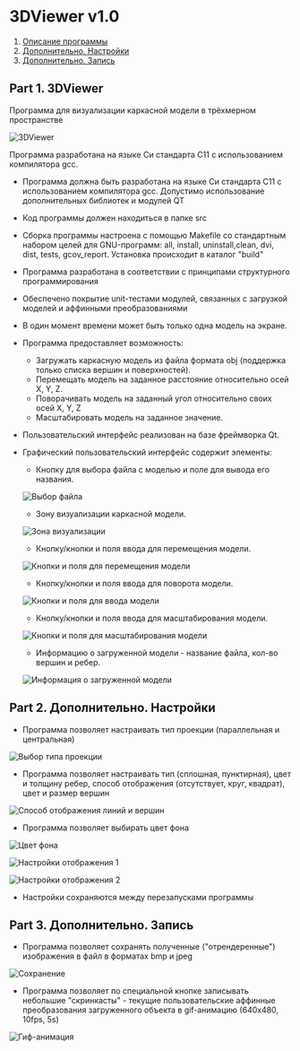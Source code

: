 # 3DViewer v1.0

1. [Описание программы](#part-1-3dviewer) 
2. [Дополнительно. Настройки](#part-2-дополнительно-настройки) 
3. [Дополнительно. Запись](#part-3-дополнительно-запись)   

## Part 1. 3DViewer

Программа для визуализации каркасной модели в трёхмерном пространстве

![3DViewer](images/Pic001.png)

Программа разработана на языке Си стандарта C11 с использованием компилятора gcc.

- Программа должна быть разработана на языке Си стандарта C11 с использованием компилятора gcc. Допустимо использование дополнительных библиотек и модулей QT
- Код программы должен находиться в папке src 

- Сборка программы настроена с помощью Makefile со стандартным набором целей для GNU-программ: all, install, uninstall,clean, dvi, dist, tests, gcov_report. Установка происходит в каталог "build"

- Программа разработана в соответствии с принципами структурного программирования

- Обеспечено покрытие unit-тестами модулей, связанных с загрузкой моделей и аффинными преобразованиями

- В один момент времени может быть только одна модель на экране.

- Программа предоставляет возможность:
    - Загружать каркасную модель из файла формата obj (поддержка только списка вершин и поверхностей).
    - Перемещать модель на заданное расстояние относительно осей X, Y, Z.
    - Поворачивать модель на заданный угол относительно своих осей X, Y, Z
    - Масштабировать модель на заданное значение.

- Пользовательский интерфейс реализован на базе фреймворка Qt.

- Графический пользовательский интерфейс содержит элементы:
    - Кнопку для выбора файла с моделью и поле для вывода его названия.
  
  ![Выбор файла](images/Pic002.png)

    - Зону визуализации каркасной модели.

  ![Зона визуализации](images/Pic003.png)

    - Кнопку/кнопки и поля ввода для перемещения модели. 

  ![Кнопки и поля для перемещения модели](images/Pic004.png)

    - Кнопку/кнопки и поля ввода для поворота модели. 

  ![Кнопки и поля для ввода модели](images/Pic005.png)

    - Кнопку/кнопки и поля ввода для масштабирования модели.  

  ![Кнопки и поля для масштабирования модели](images/Pic006.png)

    - Информацию о загруженной модели - название файла, кол-во вершин и ребер.

  ![Информация о загруженной модели](images/Pic007.png)


## Part 2. Дополнительно. Настройки

 - Программа позволяет настраивать тип проекции (параллельная и центральная)

  ![Выбор типа проекции](images/Pic008.png)

 - Программа позволяет настраивать тип (сплошная, пунктирная), цвет и толщину ребер, способ отображения (отсутствует, круг, квадрат), цвет и размер вершин

  ![Способ отображения линий и вершин](images/Pic009.png)

 - Программа позволяет выбирать цвет фона

  ![Цвет фона](images/Pic010.png)

  ![Настройки отображения 1](images/Pic012.png)

  ![Настройки отображения 2](images/Pic013.png)    

 - Настройки сохраняются между перезапусками программы

 ## Part 3. Дополнительно. Запись

 - Программа позволяет сохранять полученные ("отрендеренные") изображения в файл в форматах bmp и jpeg

  ![Сохранение](images/Pic011.png)

 - Программа позволяет по специальной кнопке записывать небольшие "скринкасты" - текущие пользовательские аффинные преобразования загруженного объекта в gif-анимацию (640x480, 10fps, 5s)

  ![Гиф-анимация](images/Gif001.gif)